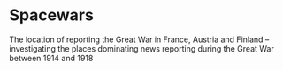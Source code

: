 # Spacewars

The loc­a­tion of re­port­ing the Great War in France, Aus­tria and Fin­land – investigating the places dominating news reporting during the Great War between 1914 and 1918 